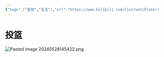 ```yaml
---
{"tags":["篮球","生活"],"url":"https://www.bilibili.com/list/watchlater?bvid=BV1bc411q7Cw&oid=281551357","dg-publish":true,"permalink":"/2_兴趣/收集/篮球热身/","dgPassFrontmatter":true}
---
```



# 投篮
![Pasted image 20240528145422.png](/img/user/2_%E5%85%B4%E8%B6%A3/%E6%94%B6%E9%9B%86/%E9%99%84%E4%BB%B6/Pasted%20image%2020240528145422.png)
